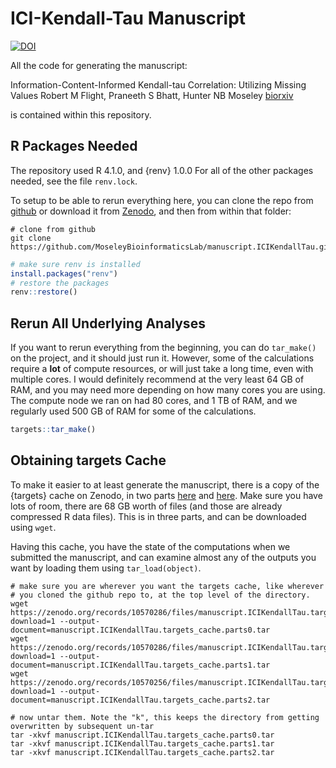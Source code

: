 
# ICI-Kendall-Tau Manuscript

[![DOI](https://zenodo.org/badge/429873882.svg)](https://zenodo.org/badge/latestdoi/429873882)

All the code for generating the manuscript:

Information-Content-Informed Kendall-tau Correlation: Utilizing Missing Values
Robert M Flight, Praneeth S Bhatt, Hunter NB Moseley
[biorxiv](https://doi.org/10.1101/2022.02.24.481854)

is contained within this repository.

## R Packages Needed

The repository used R 4.1.0, and {renv} 1.0.0
For all of the other packages needed, see the file `renv.lock`.

To setup to be able to rerun everything here, you can clone the repo from [github](https://github.com/MoseleyBioinformaticsLab/manuscript.ICIKendallTau) or download it from [Zenodo](https://zenodo.org/doi/10.5281/zenodo.6309187), and then from within that folder:

```
# clone from github
git clone https://github.com/MoseleyBioinformaticsLab/manuscript.ICIKendallTau.git
```

```r
# make sure renv is installed
install.packages("renv")
# restore the packages
renv::restore()
```

## Rerun All Underlying Analyses

If you want to rerun everything from the beginning, you can do `tar_make()` on the project, and it should just run it.
However, some of the calculations require a **lot** of compute resources, or will just take a long time, even with multiple cores.
I would definitely recommend at the very least 64 GB of RAM, and you may need more depending on how many cores you are using.
The compute node we ran on had 80 cores, and 1 TB of RAM, and we regularly used 500 GB of RAM for some of the calculations.

```r
targets::tar_make()
```


## Obtaining targets Cache

To make it easier to at least generate the manuscript, there is a copy of the {targets} cache on Zenodo, in two parts [here](https://zenodo.org/doi/10.5281/zenodo.10570285) and [here](https://zenodo.org/doi/10.5281/zenodo.10570255).
Make sure you have lots of room, there are 68 GB worth of files (and those are already compressed R data files).
This is in three parts, and can be downloaded using `wget`.

Having this cache, you have the state of the computations when we submitted the manuscript, and can examine almost any of the outputs you want by loading them using `tar_load(object)`.

```
# make sure you are wherever you want the targets cache, like wherever
# you cloned the github repo to, at the top level of the directory.
wget https://zenodo.org/records/10570286/files/manuscript.ICIKendallTau.targets_cache.parts0.tar?download=1 --output-document=manuscript.ICIKendallTau.targets_cache.parts0.tar
wget https://zenodo.org/records/10570286/files/manuscript.ICIKendallTau.targets_cache.parts1.tar?download=1 --output-document=manuscript.ICIKendallTau.targets_cache.parts1.tar
wget https://zenodo.org/records/10570256/files/manuscript.ICIKendallTau.targets_cache.parts2.tar?download=1 --output-document=manuscript.ICIKendallTau.targets_cache.parts2.tar

# now untar them. Note the "k", this keeps the directory from getting overwritten by subsequent un-tar
tar -xkvf manuscript.ICIKendallTau.targets_cache.parts0.tar
tar -xkvf manuscript.ICIKendallTau.targets_cache.parts1.tar
tar -xkvf manuscript.ICIKendallTau.targets_cache.parts2.tar
```
